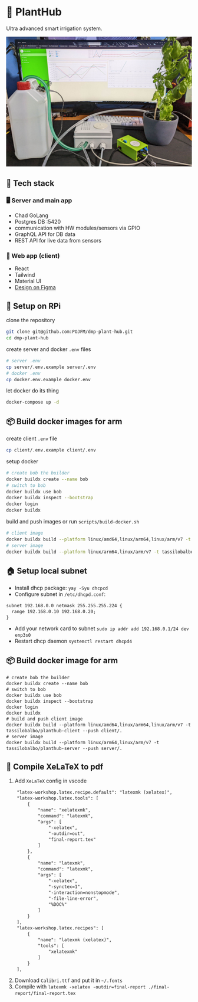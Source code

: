 # 🌱 PlantHub

Ultra advanced smart irrigation system.

<div style="text-align: center;">
  <img alt="planthub" src="docs/final-report/img/planthub.jpg">
</div>

## 🍔 Tech stack

### 🖥️ Server and main app

- Chad GoLang
- Postgres DB :5420
- communication with HW modules/sensors via GPIO
- GraphQL API for DB data
- REST API for live data from sensors

### 🌿 Web app (client)

- React
- Tailwind
- Material UI
- [Design on Figma](https://www.figma.com/file/7gMKRPDOrkKOT5GKmOmfsu/PlantHub?node-id=0%3A1)

## 🔧 Setup on RPi

clone the repository

```bash
git clone git@github.com:POJFM/dmp-plant-hub.git
cd dmp-plant-hub
```

create server and docker `.env` files

```bash
# server .env
cp server/.env.example server/.env
# docker .env
cp docker.env.example docker.env
```

let docker do its thing

```bash
docker-compose up -d
```


## 📦 Build docker images for arm

create client `.env` file

```bash
cp client/.env.example client/.env
```

setup docker

```bash
# create bob the builder
docker buildx create --name bob
# switch to bob
docker buildx use bob
docker buildx inspect --bootstrap
docker login
docker buildx
```

build and push images or run `scripts/build-docker.sh`

```bash
# client image
docker buildx build --platform linux/amd64,linux/arm64,linux/arm/v7 -t tassilobalbo/planthub-client --push client/.
# server image
docker buildx build --platform linux/arm64,linux/arm/v7 -t tassilobalbo/planthub-server --push server/.
```

## 🏠 Setup local subnet

- Install dhcp package:
  `yay -Syu dhcpcd`
- Configure subnet in `/etc/dhcpd.conf`:

```
subnet 192.168.0.0 netmask 255.255.255.224 {
  range 192.168.0.10 192.168.0.20;
}
```

- Add your network card to subnet
  `sudo ip addr add 192.168.0.1/24 dev enp3s0`
- Restart dhcp daemon
  `systemctl restart dhcpd4`

## 📦 Build docker image for arm

```
# create bob the builder
docker buildx create --name bob
# switch to bob
docker buildx use bob
docker buildx inspect --bootstrap
docker login
docker buildx
# build and push client image
docker buildx build --platform linux/amd64,linux/arm64,linux/arm/v7 -t tassilobalbo/planthub-client --push client/.
# server image
docker buildx build --platform linux/arm64,linux/arm/v7 -t tassilobalbo/planthub-server --push server/.
```

## 📄 Compile XeLaTeX to pdf

1. Add `XeLaTeX` config in vscode

```
    "latex-workshop.latex.recipe.default": "latexmk (xelatex)",
    "latex-workshop.latex.tools": [
        {
            "name": "xelatexmk",
            "command": "latexmk",
            "args": [
                "-xelatex",
                "-outdir=out",
                "final-report.tex"
            ]
        },
        {
            "name": "latexmk",
            "command": "latexmk",
            "args": [
                "-xelatex",
                "-synctex=1",
                "-interaction=nonstopmode",
                "-file-line-error",
                "%DOC%"
            ]
        }
    ],
    "latex-workshop.latex.recipes": [
        {
            "name": "latexmk (xelatex)",
            "tools": [
                "xelatexmk"
            ]
        }
    ],
```

2. Download `Calibri.ttf` and put it in `~/.fonts`
3. Compile with `latexmk -xelatex -outdir=final-report ./final-report/final-report.tex`
